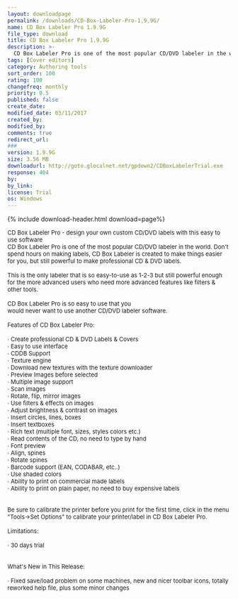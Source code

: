 ```yaml
---
layout: downloadpage
permalink: /downloads/CD-Box-Labeler-Pro-1,9,9G/
name: CD Box Labeler Pro 1.9.9G
file_type: download
title: CD Box Labeler Pro 1.9.9G
description: >-
  CD Box Labeler Pro is one of the most popular CD/DVD labeler in the world. Don't spend hours on making labels, CD Box Labeler is created to make things easier for you, but still powerful to make professional CD & DVD labels.
tags: [Cover editors]
category: Authoring tools
sort_order: 100
rating: 100
changefreq: monthly
priority: 0.5
published: false
create_date: 
modified_date: 03/11/2017
created_by: 
modified_by: 
comments: true
redirect_url: 
### 
version: 1.9.9G
size: 3.56 MB
downloadurl: http://goto.glocalnet.net/gpdown2/CDBoxLabelerTrial.exe
response: 404
by: 
by_link: 
license: Trial
os: Windows
---
```


{% include download-header.html download=page%}

<p style="fix-download-text !important">
<p><font size="2">CD Box Labeler Pro - design your own custom CD/DVD labels with this easy to use software <br />
CD Box Labeler Pro is one of the most popular CD/DVD labeler in the world. Don't spend hours on making labels, CD Box Labeler is created to make things easier for you, but still powerful to make professional CD &amp; DVD labels. <br />
<br />
This is the only labeler that is so easy-to-use as 1-2-3 but still powerful enough for the more advanced users who need more advanced features like filters &amp; other tools. <br />
<br />
CD Box Labeler Pro is so easy to use that you <br />
would never want to use another CD/DVD labeler software. <br />
<br />
Features of CD Box Labeler Pro: <br />
<br />
· Create professional CD &amp; DVD Labels &amp; Covers <br />
· Easy to use interface <br />
· CDDB Support <br />
· Texture engine <br />
· Download new textures with the texture downloader <br />
· Preview Images before selected <br />
· Multiple image support <br />
· Scan images <br />
· Rotate, flip, mirror images <br />
· Use filters &amp; effects on images <br />
· Adjust brightness &amp; contrast on images <br />
· Insert circles, lines, boxes <br />
· Insert textboxes <br />
· Rich text (multiple font, sizes, styles colors etc.) <br />
· Read contents of the CD, no need to type by hand <br />
· Font preview <br />
· Align, spines <br />
· Rotate spines <br />
· Barcode support (EAN, CODABAR, etc..) <br />
· Use shaded colors <br />
· Ability to print on commercial made labels <br />
· Ability to print on plain paper, no need to buy expensive labels <br />
<br />
<br />
Be sure to calibrate the printer before you print for the first time, click in the menu "Tools-&gt;Set Options" to calibrate your printer/label in CD Box Labeler Pro. <br />
<br />
Limitations: <br />
<br />
· 30 days trial <br />
<br />
<br />
What's New in This Release: <br />
<br />
· Fixed save/load problem on some machines, new and nicer toolbar icons, totally reworked help file, plus some minor changes <br />
<br />
</font></p></p>
